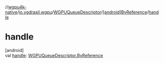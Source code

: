 //[wgpu4k-native](../../../../index.md)/[io.ygdrasil.wgpu](../../index.md)/[WGPUQueueDescriptor](../index.md)/[[android]ByReference](index.md)/[handle](handle.md)

# handle

[android]\
val [handle](handle.md): [WGPUQueueDescriptor.ByReference](../../../io.ygdrasil.wgpu.android/-w-g-p-u-queue-descriptor/-by-reference/index.md)